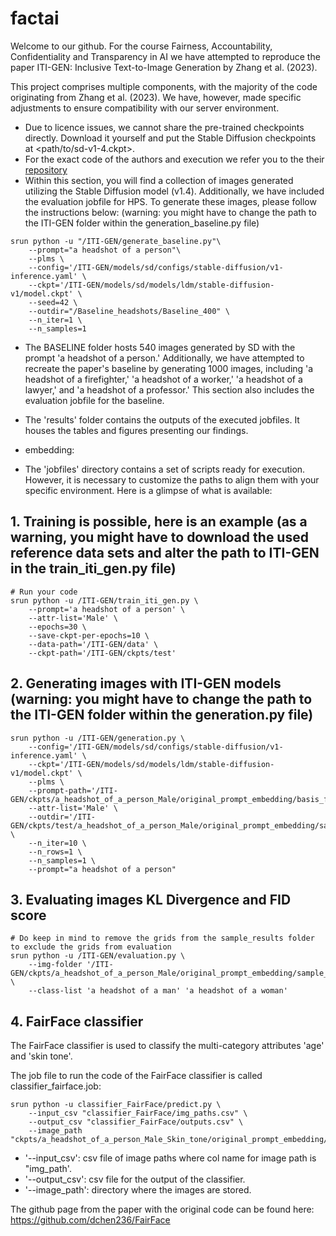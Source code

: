 # factai

Welcome to our github. For the course Fairness, Accountability, Confidentiality and Transparency in AI we have attempted to reproduce the paper ITI-GEN: Inclusive Text-to-Image Generation  by Zhang et al. (2023). 

This project comprises multiple components, with the majority of the code originating from Zhang et al. (2023). We have, however, made specific adjustments to ensure compatibility with our server environment.

- Due to licence issues, we cannot share the pre-trained checkpoints directly. Download it yourself and put the Stable Diffusion checkpoints at <path/to/sd-v1-4.ckpt>.
- For the exact code of the authors and execution we refer you to the their [repository](https://github.com/humansensinglab/ITI-GEN)
- Within this section, you will find a collection of images generated utilizing the Stable Diffusion model (v1.4). Additionally, we have included the evaluation jobfile for HPS. To generate these images, please follow the instructions below:
(warning: you might have to change the path to the ITI-GEN folder within the generation_baseline.py file)
```
srun python -u "/ITI-GEN/generate_baseline.py"\
    --prompt="a headshot of a person"\
    --plms \
    --config='/ITI-GEN/models/sd/configs/stable-diffusion/v1-inference.yaml' \
    --ckpt='/ITI-GEN/models/sd/models/ldm/stable-diffusion-v1/model.ckpt' \
    --seed=42 \
    --outdir="/Baseline_headshots/Baseline_400" \
    --n_iter=1 \
    --n_samples=1
```

- The BASELINE folder hosts 540 images generated by SD with the prompt 'a headshot of a person.' Additionally, we have attempted to recreate the paper's baseline by generating 1000 images, including 'a headshot of a firefighter,' 'a headshot of a worker,' 'a headshot of a lawyer,' and 'a headshot of a professor.' This section also includes the evaluation jobfile for the baseline.

- The 'results' folder contains the outputs of the executed jobfiles. It houses the tables and figures presenting our findings.

- embedding: 

- The 'jobfiles' directory contains a set of scripts ready for execution. However, it is necessary to customize the paths to align them with your specific environment. Here is a glimpse of what is available:

## 1. Training is possible, here is an example (as a warning, you might have to download the used reference data sets and alter the path to ITI-GEN in the train_iti_gen.py file)
```
# Run your code
srun python -u /ITI-GEN/train_iti_gen.py \
    --prompt='a headshot of a person' \
    --attr-list='Male' \
    --epochs=30 \
    --save-ckpt-per-epochs=10 \
    --data-path='/ITI-GEN/data' \
    --ckpt-path='/ITI-GEN/ckpts/test'
```


## 2. Generating images with ITI-GEN models (warning: you might have to change the path to the ITI-GEN folder within the generation.py file)
```
srun python -u /ITI-GEN/generation.py \
    --config='/ITI-GEN/models/sd/configs/stable-diffusion/v1-inference.yaml' \
    --ckpt='/ITI-GEN/models/sd/models/ldm/stable-diffusion-v1/model.ckpt' \
    --plms \
    --prompt-path='/ITI-GEN/ckpts/a_headshot_of_a_person_Male/original_prompt_embedding/basis_final_embed_29.pt'\
    --attr-list='Male' \
    --outdir='/ITI-GEN/ckpts/test/a_headshot_of_a_person_Male/original_prompt_embedding/sample_results' \
    --n_iter=10 \
    --n_rows=1 \
    --n_samples=1 \
    --prompt="a headshot of a person"
```

## 3. Evaluating images KL Divergence and FID score
```
# Do keep in mind to remove the grids from the sample_results folder to exclude the grids from evaluation
srun python -u /ITI-GEN/evaluation.py \
    --img-folder '/ITI-GEN/ckpts/a_headshot_of_a_person_Male/original_prompt_embedding/sample_results' \
    --class-list 'a headshot of a man' 'a headshot of a woman'
```
## 4. FairFace classifier
The FairFace classifier is used to classify the multi-category attributes 'age' and 'skin tone'.

The job file to run the code of the FairFace classifier is called classifier_fairface.job:
```
srun python -u classifier_FairFace/predict.py \
    --input_csv "classifier_FairFace/img_paths.csv" \
    --output_csv "classifier_FairFace/outputs.csv" \
    --image_path "ckpts/a_headshot_of_a_person_Male_Skin_tone/original_prompt_embedding/sample_results"
```
- '--input_csv': csv file of image paths where col name for image path is "img_path'.
- '--output_csv': csv file for the output of the classifier.
- '--image_path': directory where the images are stored.

The github page from the paper with the original code can be found here: https://github.com/dchen236/FairFace


